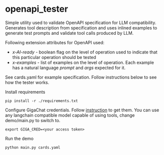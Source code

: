 # openapi_tester
Simple utility used to validate OpenAPI specification for LLM compatibility. Generates
tool description from specification and uses inlined examples to generate test prompts
and validate tool calls produced by LLM.

Following extension attributes for OpenAPI used:

* *x-AI-ready* - boolean flag on the level of operation used to indicate that this particular operation should be tested
* *x-examples* - list of examples on the level of operation. Each example has a natural language *prompt* and *args* expected for it.

See cards.yaml for example specification. Follow instructions below to see how the tester
works.

Install requirements
```
pip install -r ./requirements.txt
```

Configure GigaChat credentials. Follow [instruction](https://developers.sber.ru/docs/ru/gigachat/individuals-quickstart)
to get them. You can use any langchain compatible model capable of using tools, change demo/main.py to switch to.
```
export GIGA_CRED=<your access token>
```

Run the demo

```
python main.py cards.yaml
```

